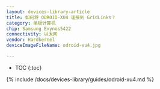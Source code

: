 ```yaml
---
layout: devices-library-article
title: 如何将 ODROID-XU4 连接到 GridLinks？
category: 单板计算机
chip: Samsung Exynos5422
connectivity: 以太网
vendor: Hardkernel
deviceImageFileName: odroid-xu4.jpg

---
```



* TOC
{:toc}

{% include /docs/devices-library/guides/odroid-xu4.md %}
